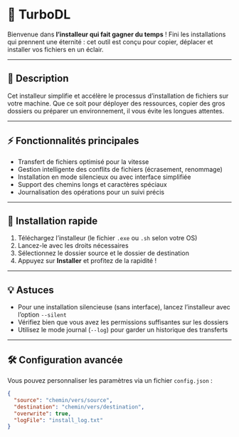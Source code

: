 # 🚀 TurboDL

Bienvenue dans **l’installeur qui fait gagner du temps** ! Fini les installations qui prennent une éternité : cet outil est conçu pour copier, déplacer et installer vos fichiers en un éclair.

---

## 📝 Description

Cet installeur simplifie et accélère le processus d’installation de fichiers sur votre machine. Que ce soit pour déployer des ressources, copier des gros dossiers ou préparer un environnement, il vous évite les longues attentes.

---

## ⚡ Fonctionnalités principales

- Transfert de fichiers optimisé pour la vitesse  
- Gestion intelligente des conflits de fichiers (écrasement, renommage)  
- Installation en mode silencieux ou avec interface simplifiée  
- Support des chemins longs et caractères spéciaux  
- Journalisation des opérations pour un suivi précis  

---

## 🚀 Installation rapide

1. Téléchargez l’installeur (le fichier `.exe` ou `.sh` selon votre OS)  
2. Lancez-le avec les droits nécessaires  
3. Sélectionnez le dossier source et le dossier de destination  
4. Appuyez sur **Installer** et profitez de la rapidité !  

---

## 💡 Astuces

- Pour une installation silencieuse (sans interface), lancez l’installeur avec l’option `--silent`  
- Vérifiez bien que vous avez les permissions suffisantes sur les dossiers  
- Utilisez le mode journal (`--log`) pour garder un historique des transferts  

---

## 🛠️ Configuration avancée

Vous pouvez personnaliser les paramètres via un fichier `config.json` :

```json
{
  "source": "chemin/vers/source",
  "destination": "chemin/vers/destination",
  "overwrite": true,
  "logFile": "install_log.txt"
}
